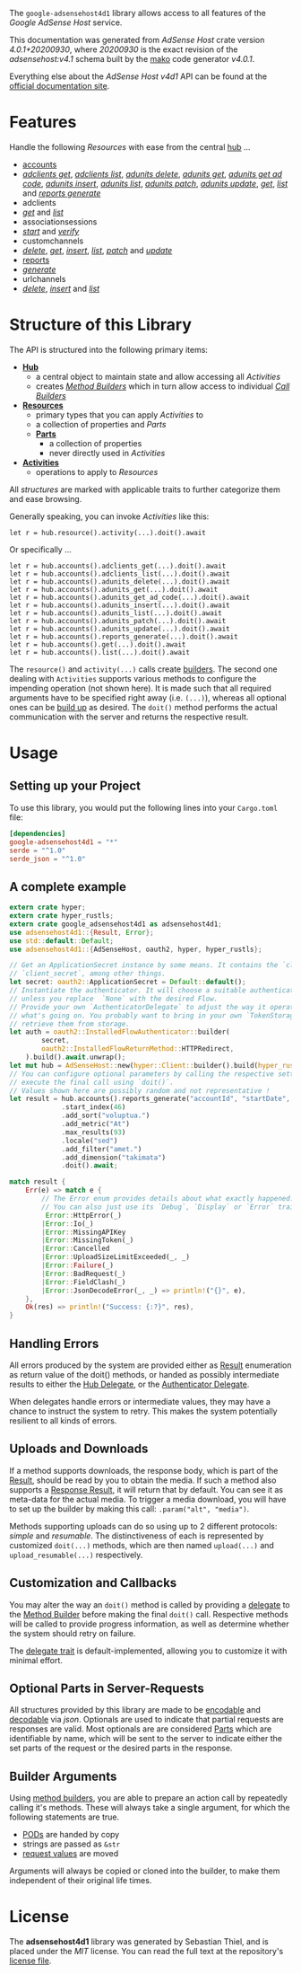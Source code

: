 <!---
DO NOT EDIT !
This file was generated automatically from 'src/generator/templates/api/README.md.mako'
DO NOT EDIT !
-->
The `google-adsensehost4d1` library allows access to all features of the *Google AdSense Host* service.

This documentation was generated from *AdSense Host* crate version *4.0.1+20200930*, where *20200930* is the exact revision of the *adsensehost:v4.1* schema built by the [mako](http://www.makotemplates.org/) code generator *v4.0.1*.

Everything else about the *AdSense Host* *v4d1* API can be found at the
[official documentation site](https://developers.google.com/adsense/host/).
# Features

Handle the following *Resources* with ease from the central [hub](https://docs.rs/google-adsensehost4d1/4.0.1+20200930/google_adsensehost4d1/AdSenseHost) ... 

* [accounts](https://docs.rs/google-adsensehost4d1/4.0.1+20200930/google_adsensehost4d1/api::Account)
 * [*adclients get*](https://docs.rs/google-adsensehost4d1/4.0.1+20200930/google_adsensehost4d1/api::AccountAdclientGetCall), [*adclients list*](https://docs.rs/google-adsensehost4d1/4.0.1+20200930/google_adsensehost4d1/api::AccountAdclientListCall), [*adunits delete*](https://docs.rs/google-adsensehost4d1/4.0.1+20200930/google_adsensehost4d1/api::AccountAdunitDeleteCall), [*adunits get*](https://docs.rs/google-adsensehost4d1/4.0.1+20200930/google_adsensehost4d1/api::AccountAdunitGetCall), [*adunits get ad code*](https://docs.rs/google-adsensehost4d1/4.0.1+20200930/google_adsensehost4d1/api::AccountAdunitGetAdCodeCall), [*adunits insert*](https://docs.rs/google-adsensehost4d1/4.0.1+20200930/google_adsensehost4d1/api::AccountAdunitInsertCall), [*adunits list*](https://docs.rs/google-adsensehost4d1/4.0.1+20200930/google_adsensehost4d1/api::AccountAdunitListCall), [*adunits patch*](https://docs.rs/google-adsensehost4d1/4.0.1+20200930/google_adsensehost4d1/api::AccountAdunitPatchCall), [*adunits update*](https://docs.rs/google-adsensehost4d1/4.0.1+20200930/google_adsensehost4d1/api::AccountAdunitUpdateCall), [*get*](https://docs.rs/google-adsensehost4d1/4.0.1+20200930/google_adsensehost4d1/api::AccountGetCall), [*list*](https://docs.rs/google-adsensehost4d1/4.0.1+20200930/google_adsensehost4d1/api::AccountListCall) and [*reports generate*](https://docs.rs/google-adsensehost4d1/4.0.1+20200930/google_adsensehost4d1/api::AccountReportGenerateCall)
* adclients
 * [*get*](https://docs.rs/google-adsensehost4d1/4.0.1+20200930/google_adsensehost4d1/api::AdclientGetCall) and [*list*](https://docs.rs/google-adsensehost4d1/4.0.1+20200930/google_adsensehost4d1/api::AdclientListCall)
* associationsessions
 * [*start*](https://docs.rs/google-adsensehost4d1/4.0.1+20200930/google_adsensehost4d1/api::AssociationsessionStartCall) and [*verify*](https://docs.rs/google-adsensehost4d1/4.0.1+20200930/google_adsensehost4d1/api::AssociationsessionVerifyCall)
* customchannels
 * [*delete*](https://docs.rs/google-adsensehost4d1/4.0.1+20200930/google_adsensehost4d1/api::CustomchannelDeleteCall), [*get*](https://docs.rs/google-adsensehost4d1/4.0.1+20200930/google_adsensehost4d1/api::CustomchannelGetCall), [*insert*](https://docs.rs/google-adsensehost4d1/4.0.1+20200930/google_adsensehost4d1/api::CustomchannelInsertCall), [*list*](https://docs.rs/google-adsensehost4d1/4.0.1+20200930/google_adsensehost4d1/api::CustomchannelListCall), [*patch*](https://docs.rs/google-adsensehost4d1/4.0.1+20200930/google_adsensehost4d1/api::CustomchannelPatchCall) and [*update*](https://docs.rs/google-adsensehost4d1/4.0.1+20200930/google_adsensehost4d1/api::CustomchannelUpdateCall)
* [reports](https://docs.rs/google-adsensehost4d1/4.0.1+20200930/google_adsensehost4d1/api::Report)
 * [*generate*](https://docs.rs/google-adsensehost4d1/4.0.1+20200930/google_adsensehost4d1/api::ReportGenerateCall)
* urlchannels
 * [*delete*](https://docs.rs/google-adsensehost4d1/4.0.1+20200930/google_adsensehost4d1/api::UrlchannelDeleteCall), [*insert*](https://docs.rs/google-adsensehost4d1/4.0.1+20200930/google_adsensehost4d1/api::UrlchannelInsertCall) and [*list*](https://docs.rs/google-adsensehost4d1/4.0.1+20200930/google_adsensehost4d1/api::UrlchannelListCall)




# Structure of this Library

The API is structured into the following primary items:

* **[Hub](https://docs.rs/google-adsensehost4d1/4.0.1+20200930/google_adsensehost4d1/AdSenseHost)**
    * a central object to maintain state and allow accessing all *Activities*
    * creates [*Method Builders*](https://docs.rs/google-adsensehost4d1/4.0.1+20200930/google_adsensehost4d1/client::MethodsBuilder) which in turn
      allow access to individual [*Call Builders*](https://docs.rs/google-adsensehost4d1/4.0.1+20200930/google_adsensehost4d1/client::CallBuilder)
* **[Resources](https://docs.rs/google-adsensehost4d1/4.0.1+20200930/google_adsensehost4d1/client::Resource)**
    * primary types that you can apply *Activities* to
    * a collection of properties and *Parts*
    * **[Parts](https://docs.rs/google-adsensehost4d1/4.0.1+20200930/google_adsensehost4d1/client::Part)**
        * a collection of properties
        * never directly used in *Activities*
* **[Activities](https://docs.rs/google-adsensehost4d1/4.0.1+20200930/google_adsensehost4d1/client::CallBuilder)**
    * operations to apply to *Resources*

All *structures* are marked with applicable traits to further categorize them and ease browsing.

Generally speaking, you can invoke *Activities* like this:

```Rust,ignore
let r = hub.resource().activity(...).doit().await
```

Or specifically ...

```ignore
let r = hub.accounts().adclients_get(...).doit().await
let r = hub.accounts().adclients_list(...).doit().await
let r = hub.accounts().adunits_delete(...).doit().await
let r = hub.accounts().adunits_get(...).doit().await
let r = hub.accounts().adunits_get_ad_code(...).doit().await
let r = hub.accounts().adunits_insert(...).doit().await
let r = hub.accounts().adunits_list(...).doit().await
let r = hub.accounts().adunits_patch(...).doit().await
let r = hub.accounts().adunits_update(...).doit().await
let r = hub.accounts().reports_generate(...).doit().await
let r = hub.accounts().get(...).doit().await
let r = hub.accounts().list(...).doit().await
```

The `resource()` and `activity(...)` calls create [builders][builder-pattern]. The second one dealing with `Activities` 
supports various methods to configure the impending operation (not shown here). It is made such that all required arguments have to be 
specified right away (i.e. `(...)`), whereas all optional ones can be [build up][builder-pattern] as desired.
The `doit()` method performs the actual communication with the server and returns the respective result.

# Usage

## Setting up your Project

To use this library, you would put the following lines into your `Cargo.toml` file:

```toml
[dependencies]
google-adsensehost4d1 = "*"
serde = "^1.0"
serde_json = "^1.0"
```

## A complete example

```Rust
extern crate hyper;
extern crate hyper_rustls;
extern crate google_adsensehost4d1 as adsensehost4d1;
use adsensehost4d1::{Result, Error};
use std::default::Default;
use adsensehost4d1::{AdSenseHost, oauth2, hyper, hyper_rustls};

// Get an ApplicationSecret instance by some means. It contains the `client_id` and 
// `client_secret`, among other things.
let secret: oauth2::ApplicationSecret = Default::default();
// Instantiate the authenticator. It will choose a suitable authentication flow for you, 
// unless you replace  `None` with the desired Flow.
// Provide your own `AuthenticatorDelegate` to adjust the way it operates and get feedback about 
// what's going on. You probably want to bring in your own `TokenStorage` to persist tokens and
// retrieve them from storage.
let auth = oauth2::InstalledFlowAuthenticator::builder(
        secret,
        oauth2::InstalledFlowReturnMethod::HTTPRedirect,
    ).build().await.unwrap();
let mut hub = AdSenseHost::new(hyper::Client::builder().build(hyper_rustls::HttpsConnectorBuilder::new().with_native_roots().https_or_http().enable_http1().enable_http2().build()), auth);
// You can configure optional parameters by calling the respective setters at will, and
// execute the final call using `doit()`.
// Values shown here are possibly random and not representative !
let result = hub.accounts().reports_generate("accountId", "startDate", "endDate")
             .start_index(46)
             .add_sort("voluptua.")
             .add_metric("At")
             .max_results(93)
             .locale("sed")
             .add_filter("amet.")
             .add_dimension("takimata")
             .doit().await;

match result {
    Err(e) => match e {
        // The Error enum provides details about what exactly happened.
        // You can also just use its `Debug`, `Display` or `Error` traits
         Error::HttpError(_)
        |Error::Io(_)
        |Error::MissingAPIKey
        |Error::MissingToken(_)
        |Error::Cancelled
        |Error::UploadSizeLimitExceeded(_, _)
        |Error::Failure(_)
        |Error::BadRequest(_)
        |Error::FieldClash(_)
        |Error::JsonDecodeError(_, _) => println!("{}", e),
    },
    Ok(res) => println!("Success: {:?}", res),
}

```
## Handling Errors

All errors produced by the system are provided either as [Result](https://docs.rs/google-adsensehost4d1/4.0.1+20200930/google_adsensehost4d1/client::Result) enumeration as return value of
the doit() methods, or handed as possibly intermediate results to either the 
[Hub Delegate](https://docs.rs/google-adsensehost4d1/4.0.1+20200930/google_adsensehost4d1/client::Delegate), or the [Authenticator Delegate](https://docs.rs/yup-oauth2/*/yup_oauth2/trait.AuthenticatorDelegate.html).

When delegates handle errors or intermediate values, they may have a chance to instruct the system to retry. This 
makes the system potentially resilient to all kinds of errors.

## Uploads and Downloads
If a method supports downloads, the response body, which is part of the [Result](https://docs.rs/google-adsensehost4d1/4.0.1+20200930/google_adsensehost4d1/client::Result), should be
read by you to obtain the media.
If such a method also supports a [Response Result](https://docs.rs/google-adsensehost4d1/4.0.1+20200930/google_adsensehost4d1/client::ResponseResult), it will return that by default.
You can see it as meta-data for the actual media. To trigger a media download, you will have to set up the builder by making
this call: `.param("alt", "media")`.

Methods supporting uploads can do so using up to 2 different protocols: 
*simple* and *resumable*. The distinctiveness of each is represented by customized 
`doit(...)` methods, which are then named `upload(...)` and `upload_resumable(...)` respectively.

## Customization and Callbacks

You may alter the way an `doit()` method is called by providing a [delegate](https://docs.rs/google-adsensehost4d1/4.0.1+20200930/google_adsensehost4d1/client::Delegate) to the 
[Method Builder](https://docs.rs/google-adsensehost4d1/4.0.1+20200930/google_adsensehost4d1/client::CallBuilder) before making the final `doit()` call. 
Respective methods will be called to provide progress information, as well as determine whether the system should 
retry on failure.

The [delegate trait](https://docs.rs/google-adsensehost4d1/4.0.1+20200930/google_adsensehost4d1/client::Delegate) is default-implemented, allowing you to customize it with minimal effort.

## Optional Parts in Server-Requests

All structures provided by this library are made to be [encodable](https://docs.rs/google-adsensehost4d1/4.0.1+20200930/google_adsensehost4d1/client::RequestValue) and 
[decodable](https://docs.rs/google-adsensehost4d1/4.0.1+20200930/google_adsensehost4d1/client::ResponseResult) via *json*. Optionals are used to indicate that partial requests are responses 
are valid.
Most optionals are are considered [Parts](https://docs.rs/google-adsensehost4d1/4.0.1+20200930/google_adsensehost4d1/client::Part) which are identifiable by name, which will be sent to 
the server to indicate either the set parts of the request or the desired parts in the response.

## Builder Arguments

Using [method builders](https://docs.rs/google-adsensehost4d1/4.0.1+20200930/google_adsensehost4d1/client::CallBuilder), you are able to prepare an action call by repeatedly calling it's methods.
These will always take a single argument, for which the following statements are true.

* [PODs][wiki-pod] are handed by copy
* strings are passed as `&str`
* [request values](https://docs.rs/google-adsensehost4d1/4.0.1+20200930/google_adsensehost4d1/client::RequestValue) are moved

Arguments will always be copied or cloned into the builder, to make them independent of their original life times.

[wiki-pod]: http://en.wikipedia.org/wiki/Plain_old_data_structure
[builder-pattern]: http://en.wikipedia.org/wiki/Builder_pattern
[google-go-api]: https://github.com/google/google-api-go-client

# License
The **adsensehost4d1** library was generated by Sebastian Thiel, and is placed 
under the *MIT* license.
You can read the full text at the repository's [license file][repo-license].

[repo-license]: https://github.com/Byron/google-apis-rsblob/main/LICENSE.md

